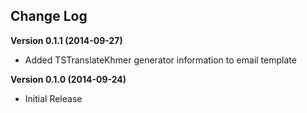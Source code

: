 ## Change Log

**Version 0.1.1 (2014-09-27)**

* Added TSTranslateKhmer generator information to email template


**Version 0.1.0 (2014-09-24)**

* Initial Release